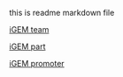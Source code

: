 this is readme markdown file

[iGEM team](igem_team.html)

[iGEM part](igem_part.html)

[iGEM promoter](igem_promoter.html)